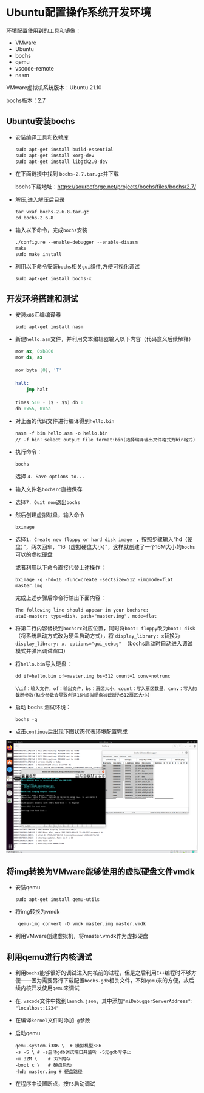 # Ubuntu配置操作系统开发环境

环境配置使用到的工具和镜像：

+ VMware
+ Ubuntu
+ bochs
+ qemu
+ vscode-remote
+ nasm

VMware虚拟机系统版本：Ubuntu 21.10

bochs版本：2.7

## Ubuntu安装bochs
+ 安装编译工具和依赖库

    ```console
    sudo apt-get install build-essential
    sudo apt-get install xorg-dev
    sudo apt-get install libgtk2.0-dev
    ```

+ 在下面链接中找到 `bochs-2.7.tar.gz`并下载
        
    bochs下载地址：https://sourceforge.net/projects/bochs/files/bochs/2.7/

+ 解压,进入解压后目录

    ```console
    tar vxaf bochs-2.6.8.tar.gz
    cd bochs-2.6.8
    ```

+ 输入以下命令，完成`bochs`安装

    ```console
    ./configure --enable-debugger --enable-disasm
    make 
    sudo make install 
    ```

+ 利用以下命令安装`bochs`相关`gui`组件,方便可视化调试

    ```console
    sudo apt-get install bochs-x
    ```

## 开发环境搭建和测试

+ 安装`x86`汇编编译器

    ```console
    sudo apt-get install nasm
    ```

+ 新建`hello.asm`文件，并利用文本编辑器输入以下内容（代码意义后续解释）

    ```s
    mov ax, 0xb800
    mov ds, ax

    mov byte [0], 'T'

    halt:
        jmp halt

    times 510 - ($ - $$) db 0
    db 0x55, 0xaa
    ```

+ 对上面的代码文件进行编译得到`hello.bin`

    ```console
    nasm -f bin hello.asm -o hello.bin
    // -f bin：select output file format:bin(选择编译输出文件格式为bin格式)
    ```

+ 执行命令：
    ```console
    bochs
    ```
    选择 `4. Save options to...`

+ 输入文件名`bochsrc`直接保存

+ 选择`7. Quit now`退出`bochs`

+ 然后创建虚拟磁盘，输入命令
    ```console
    bximage
    ```

+ 选择`1. Create new floppy or hard disk image ` ，按照步骤输入“hd（硬盘）”，两次回车，“16（虚拟硬盘大小）”，这样就创建了一个16M大小的`bochs`可以的虚拟硬盘

    或者利用以下命令直接代替上述操作：
    ```console
    bximage -q -hd=16 -func=create -sectsize=512 -imgmode=flat master.img
    ```

    完成上述步骤后命令行输出下面内容：
    ```console
    The following line should appear in your bochsrc:
    ata0-master: type=disk, path="master.img", mode=flat
    ```
+ 将第二行内容替换到`bochsrc`对应位置，同时将`boot: floppy`改为`boot: disk`（将系统启动方式改为硬盘启动方式），将 `display_library: x`替换为`display_library: x, options="gui_debug" `（bochs启动时自动进入调试模式并弹出调试窗口）

+ 将`hello.bin`写入硬盘：
    ```console
    dd if=hello.bin of=master.img bs=512 count=1 conv=notrunc

    \\if：输入文件，of：输出文件，bs：扇区大小，count：写入扇区数量，conv：写入的截断参数(缺少参数会导致创建16M虚拟硬盘被截断为512扇区大小)
    ```

+ 启动 bochs 测试环境：
    ```console
    bochs -q
    ```

+ 点击`continue`后出现下图状态代表环境配置完成

![](./images/1-1.png)


## 将img转换为VMware能够使用的虚拟硬盘文件vmdk

+ 安装qemu
    ```console
    sudo apt-get install qemu-utils
    ```

+ 将img转换为vmdk
    ```console
     qemu-img convert -O vmdk master.img master.vmdk 
    ```

+ 利用VMware创建虚拟机，将master.vmdk作为虚拟硬盘

## 利用qemu进行内核调试

+ 利用`bochs`能够很好的调试进入内核前的过程，但是之后利用`C++`编程时不够方便——因为需要另行下载配置`bochs-gdb`相关文件，不如`qemu`来的方便，故后续内核开发使用`qemu`来调试

+ 在`.vscode`文件中找到`launch.json`，其中添加`"miDebuggerServerAddress": "localhost:1234"`

+ 在编译`kernel`文件时添加`-g`参数

+ 启动qemu

    ```console
    qemu-system-i386 \  # 模拟机型386
	-s -S \ # -s启动gdb调试端口并监听 -S无gdb时停止
	-m 32M \    # 32M内存 
	-boot c \   # 硬盘启动
	-hda master.img # 硬盘路径
    ```

+ 在程序中设置断点，按`F5`启动调试
